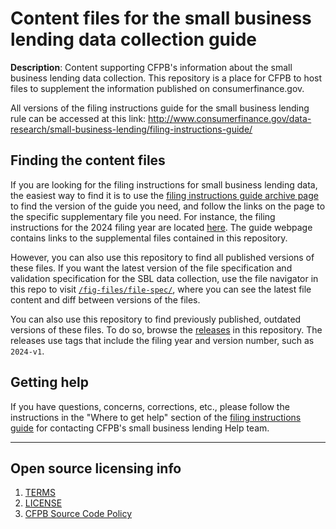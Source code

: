 # Content files for the small business lending data collection guide

**Description**: Content supporting CFPB's information about the small business lending data collection.
This repository is a place for CFPB to host files to supplement the information published on consumerfinance.gov.

All versions of the filing instructions guide for the small business lending rule can be accessed at this link:
http://www.consumerfinance.gov/data-research/small-business-lending/filing-instructions-guide/

## Finding the content files

If you are looking for the filing instructions for small business lending data, the easiest way to find it is to use the [filing instructions guide archive page](http://www.consumerfinance.gov/data-research/small-business-lending/filing-instructions-guide/)
to find the version of the guide you need, and follow the links on the page to the specific supplementary file you need.
For instance, the filing instructions for the 2024 filing year are located [here](http://www.consumerfinance.gov/data-research/small-business-lending/filing-instructions-guide/2024-guide/).
The guide webpage contains links to the supplemental files contained in this repository.

However, you can also use this repository to find all published versions of these files.
If you want the latest version of the file specification and validation specification for the SBL data collection,
use the file navigator in this repo to visit [`/fig-files/file-spec/`](/fig-files/file-spec), where you can see the latest file content
and diff between versions of the files.

You can also use this repository to find previously published, outdated versions of these files.
To do so, browse the [releases](https://github.com/cfpb/sbl-content/releases) in this repository.
The releases use tags that include the filing year and version number, such as `2024-v1`.

## Getting help

If you have questions, concerns, corrections, etc., please follow the instructions
in the "Where to get help" section of the [filing instructions guide](http://www.consumerfinance.gov/data-research/small-business-lending/filing-instructions-guide/)
for contacting CFPB's small business lending Help team.

----

## Open source licensing info
1. [TERMS](TERMS.md)
2. [LICENSE](LICENSE)
3. [CFPB Source Code Policy](https://github.com/cfpb/source-code-policy/)

